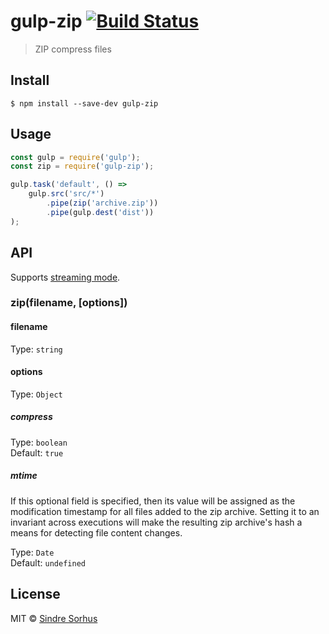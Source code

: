 # gulp-zip [![Build Status](https://travis-ci.org/sindresorhus/gulp-zip.svg?branch=master)](https://travis-ci.org/sindresorhus/gulp-zip)

> ZIP compress files


## Install

```
$ npm install --save-dev gulp-zip
```


## Usage

```js
const gulp = require('gulp');
const zip = require('gulp-zip');

gulp.task('default', () =>
	gulp.src('src/*')
		.pipe(zip('archive.zip'))
		.pipe(gulp.dest('dist'))
);
```


## API

Supports [streaming mode](https://github.com/gulpjs/gulp/blob/master/docs/API.md#optionsbuffer).

### zip(filename, [options])

#### filename

Type: `string`

#### options

Type: `Object`

##### compress

Type: `boolean`<br>
Default: `true`

##### mtime

If this optional field is specified, then its value will be assigned as the modification timestamp for all files added to the zip archive. Setting it to an invariant across executions will make the resulting zip archive's hash a means for detecting file content changes.

Type: `Date`<br>
Default: `undefined`

## License

MIT © [Sindre Sorhus](https://sindresorhus.com)
